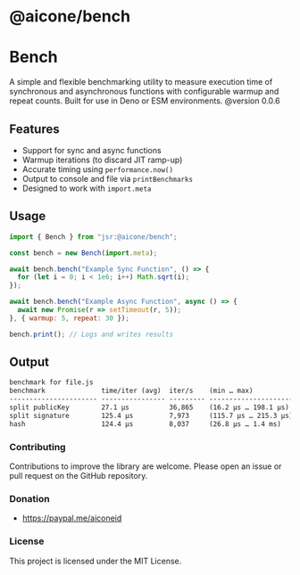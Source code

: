 # @aicone/bench

# Bench
A simple and flexible benchmarking utility to measure execution time of synchronous and asynchronous functions with configurable warmup and repeat counts. Built for use in Deno or ESM environments.
@version 0.0.6


## Features
- Support for sync and async functions
- Warmup iterations (to discard JIT ramp-up)
- Accurate timing using `performance.now()`
- Output to console and file via `printBenchmarks`
- Designed to work with `import.meta`

## Usage
```js
import { Bench } from "jsr:@aicone/bench";

const bench = new Bench(import.meta);

await bench.bench("Example Sync Function", () => {
  for (let i = 0; i < 1e6; i++) Math.sqrt(i);
});

await bench.bench("Example Async Function", async () => {
  await new Promise(r => setTimeout(r, 5));
}, { warmup: 5, repeat: 30 });

bench.print(); // Logs and writes results
```

## Output
```txt 
benchmark for file.js
benchmark              time/iter (avg)  iter/s    (min … max)             p75      p99      p995
---------------------- ---------------- --------- ----------------------- -------- -------- --------
split publicKey        27.1 µs          36,865    (16.2 µs … 198.1 µs)     24.1 µs 132.9 µs 165.5 µs
split signature        125.4 µs         7,973     (115.7 µs … 215.3 µs)   123.1 µs 204.6 µs 210.0 µs
hash                   124.4 µs         8,037     (26.8 µs … 1.4 ms)      127.1 µs 838.2 µs   1.1 ms 
```


### Contributing

Contributions to improve the library are welcome. Please open an issue or pull request on the GitHub repository.

### Donation
- https://paypal.me/aiconeid 

### License

This project is licensed under the MIT License.